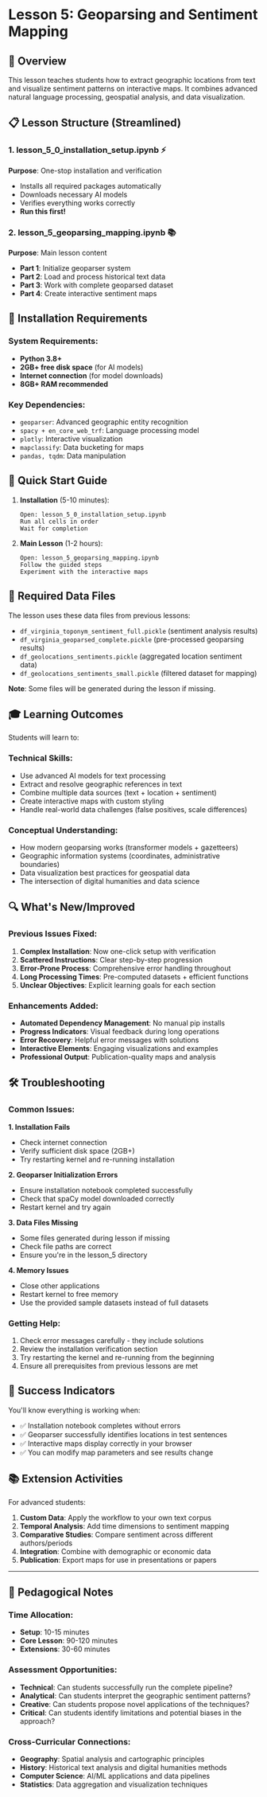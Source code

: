 # Lesson 5: Geoparsing and Sentiment Mapping

## 🎯 Overview

This lesson teaches students how to extract geographic locations from text and visualize sentiment patterns on interactive maps. It combines advanced natural language processing, geospatial analysis, and data visualization.

## 📋 Lesson Structure (Streamlined)

### 1. **lesson_5_0_installation_setup.ipynb** ⚡
**Purpose**: One-stop installation and verification
- Installs all required packages automatically
- Downloads necessary AI models
- Verifies everything works correctly
- **Run this first!**

### 2. **lesson_5_geoparsing_mapping.ipynb** 📚
**Purpose**: Main lesson content
- **Part 1**: Initialize geoparser system
- **Part 2**: Load and process historical text data  
- **Part 3**: Work with complete geoparsed dataset
- **Part 4**: Create interactive sentiment maps

## 🔧 Installation Requirements

### System Requirements:
- **Python 3.8+**
- **2GB+ free disk space** (for AI models)
- **Internet connection** (for model downloads)
- **8GB+ RAM recommended**

### Key Dependencies:
- `geoparser`: Advanced geographic entity recognition
- `spacy + en_core_web_trf`: Language processing model
- `plotly`: Interactive visualization
- `mapclassify`: Data bucketing for maps
- `pandas, tqdm`: Data manipulation

## 🚀 Quick Start Guide

1. **Installation** (5-10 minutes):
   ```
   Open: lesson_5_0_installation_setup.ipynb
   Run all cells in order
   Wait for completion
   ```

2. **Main Lesson** (1-2 hours):
   ```
   Open: lesson_5_geoparsing_mapping.ipynb
   Follow the guided steps
   Experiment with the interactive maps
   ```

## 📁 Required Data Files

The lesson uses these data files from previous lessons:
- `df_virginia_toponym_sentiment_full.pickle` (sentiment analysis results)
- `df_virginia_geoparsed_complete.pickle` (pre-processed geoparsing results)
- `df_geolocations_sentiments.pickle` (aggregated location sentiment data)
- `df_geolocations_sentiments_small.pickle` (filtered dataset for mapping)

**Note**: Some files will be generated during the lesson if missing.

## 🎓 Learning Outcomes

Students will learn to:

### Technical Skills:
- Use advanced AI models for text processing
- Extract and resolve geographic references in text
- Combine multiple data sources (text + location + sentiment)
- Create interactive maps with custom styling
- Handle real-world data challenges (false positives, scale differences)

### Conceptual Understanding:
- How modern geoparsing works (transformer models + gazetteers)
- Geographic information systems (coordinates, administrative boundaries)
- Data visualization best practices for geospatial data
- The intersection of digital humanities and data science

## 🔍 What's New/Improved

### Previous Issues Fixed:
1. **Complex Installation**: Now one-click setup with verification
2. **Scattered Instructions**: Clear step-by-step progression
3. **Error-Prone Process**: Comprehensive error handling throughout
4. **Long Processing Times**: Pre-computed datasets + efficient functions
5. **Unclear Objectives**: Explicit learning goals for each section

### Enhancements Added:
- **Automated Dependency Management**: No manual pip installs
- **Progress Indicators**: Visual feedback during long operations
- **Error Recovery**: Helpful error messages with solutions
- **Interactive Elements**: Engaging visualizations and examples
- **Professional Output**: Publication-quality maps and analysis

## 🛠️ Troubleshooting

### Common Issues:

**1. Installation Fails**
- Check internet connection
- Verify sufficient disk space (2GB+)
- Try restarting kernel and re-running installation

**2. Geoparser Initialization Errors**
- Ensure installation notebook completed successfully
- Check that spaCy model downloaded correctly
- Restart kernel and try again

**3. Data Files Missing**
- Some files generated during lesson if missing
- Check file paths are correct
- Ensure you're in the lesson_5 directory

**4. Memory Issues**
- Close other applications
- Restart kernel to free memory
- Use the provided sample datasets instead of full datasets

### Getting Help:
1. Check error messages carefully - they include solutions
2. Review the installation verification section
3. Try restarting the kernel and re-running from the beginning
4. Ensure all prerequisites from previous lessons are met

## 🎉 Success Indicators

You'll know everything is working when:
- ✅ Installation notebook completes without errors
- ✅ Geoparser successfully identifies locations in test sentences
- ✅ Interactive maps display correctly in your browser
- ✅ You can modify map parameters and see results change

## 📚 Extension Activities

For advanced students:
1. **Custom Data**: Apply the workflow to your own text corpus
2. **Temporal Analysis**: Add time dimensions to sentiment mapping
3. **Comparative Studies**: Compare sentiment across different authors/periods
4. **Integration**: Combine with demographic or economic data
5. **Publication**: Export maps for use in presentations or papers

---

## 📖 Pedagogical Notes

### Time Allocation:
- **Setup**: 10-15 minutes
- **Core Lesson**: 90-120 minutes  
- **Extensions**: 30-60 minutes

### Assessment Opportunities:
- **Technical**: Can students successfully run the complete pipeline?
- **Analytical**: Can students interpret the geographic sentiment patterns?
- **Creative**: Can students propose novel applications of the techniques?
- **Critical**: Can students identify limitations and potential biases in the approach?

### Cross-Curricular Connections:
- **Geography**: Spatial analysis and cartographic principles
- **History**: Historical text analysis and digital humanities methods
- **Computer Science**: AI/ML applications and data pipelines
- **Statistics**: Data aggregation and visualization techniques
